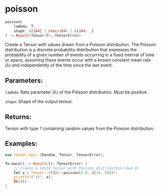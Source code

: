 # poisson
```rust
poisson(
    lambda: T,
    shape: &[i64] | &Vec<i64> | &[i64; _]
) -> Result<Tensor<T>, TensorError>
```
Create a Tensor with values drawn from a Poisson distribution. The Poisson distribution is a discrete probability distribution that expresses the probability of a given number of events occurring in a fixed interval of time or space, assuming these events occur with a known constant mean rate (λ) and independently of the time since the last event.

## Parameters:
`lambda`: Rate parameter (λ) of the Poisson distribution. Must be positive.

`shape`: Shape of the output tensor.

## Returns:
Tensor with type `T` containing random values from the Poisson distribution.

## Examples:
```rust
use tensor_dyn::{Random, Tensor, TensorError};

fn main() -> Result<(), TensorError> {
    // Create a 10x10 tensor with Poisson distribution (λ=5.0)
    let a = Tensor::<f32>::poisson(5.0, &[10, 10])?;
    println!("{}", a);
    Ok(())
}
```